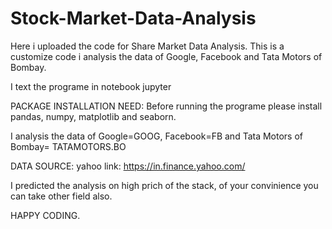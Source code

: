 # Stock-Market-Data-Analysis
Here i uploaded the code for Share Market Data Analysis. This is a customize code i analysis the data of 
Google, Facebook and Tata Motors of Bombay. 

I text the programe in notebook jupyter 

PACKAGE INSTALLATION NEED:
Before running the programe please install pandas, numpy, matplotlib and seaborn.

I analysis the data of Google=GOOG, Facebook=FB and Tata Motors of Bombay= TATAMOTORS.BO

DATA SOURCE: 
yahoo 
link: https://in.finance.yahoo.com/

I predicted the analysis on high prich of the stack, of your convinience you can take other field also. 

HAPPY CODING.
